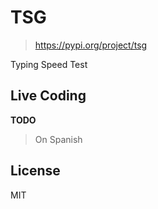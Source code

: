 # TSG

> https://pypi.org/project/tsg

Typing Speed Test

## Live Coding

**TODO**

> On Spanish 

## License

MIT
